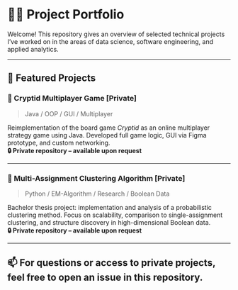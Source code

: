# 👨‍💻 Project Portfolio

Welcome! This repository gives an overview of selected technical projects I’ve worked on in the areas of data science, software engineering, and applied analytics.

---

## 🚀 Featured Projects

### 🔷 Cryptid Multiplayer Game [Private]
> Java / OOP / GUI / Multiplayer

Reimplementation of the board game *Cryptid* as an online multiplayer strategy game using Java. Developed full game logic, GUI via Figma prototype, and custom networking.  
**🔒 Private repository – available upon request**

---

### 🔷 Multi-Assignment Clustering Algorithm [Private]
> Python / EM-Algorithm / Research / Boolean Data

Bachelor thesis project: implementation and analysis of a probabilistic clustering method. Focus on scalability, comparison to single-assignment clustering, and structure discovery in high-dimensional Boolean data.  
**🔒 Private repository – available upon request**

---

## 📫 For questions or access to private projects, feel free to open an issue in this repository.


